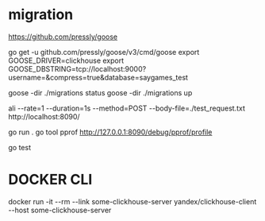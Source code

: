 # migration
https://github.com/pressly/goose

go get -u github.com/pressly/goose/v3/cmd/goose
export GOOSE_DRIVER=clickhouse
export GOOSE_DBSTRING=tcp://localhost:9000?username=&compress=true&database=saygames_test

goose -dir ./migrations status
goose -dir ./migrations up


ali --rate=1 --duration=1s --method=POST --body-file=./test_request.txt http://localhost:8090/

go run .
go tool pprof http://127.0.0.1:8090/debug/pprof/profile

go test

# DOCKER CLI
docker run -it --rm --link some-clickhouse-server yandex/clickhouse-client --host some-clickhouse-server